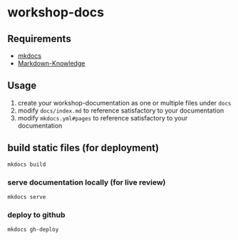 # workshop-docs

## Requirements

* [mkdocs](http://mkdocs.org/)
* [Markdown-Knowledge](https://daringfireball.net/projects/markdown/)

## Usage

1. create your workshop-documentation as one or multiple files under `docs`
1. modify `docs/index.md` to reference satisfactory to your documentation
1. modify `mkdocs.yml#pages` to reference satisfactory to your documentation

## build static files (for deployment)

    mkdocs build

### serve documentation locally (for live review)

    mkdocs serve

### deploy to github

    mkdocs gh-deploy